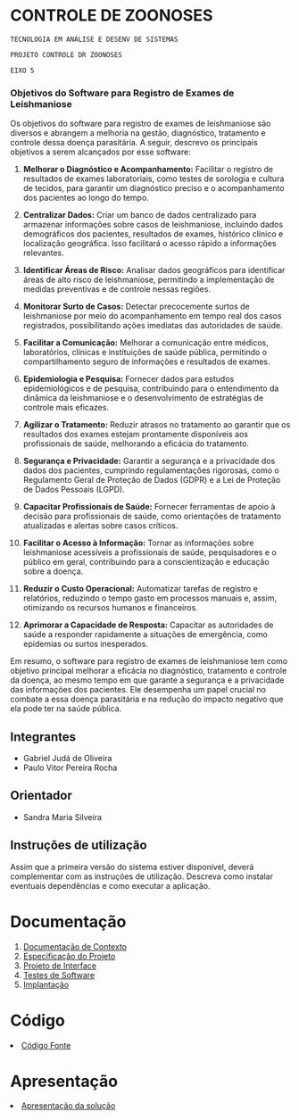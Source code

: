 # CONTROLE DE ZOONOSES 

`TECNOLOGIA EM ANÁLISE E DESENV DE SISTEMAS`

`PROJETO CONTROLE DR ZOONOSES`

`EIXO 5`

### Objetivos do Software para Registro de Exames de Leishmaniose

Os objetivos do software para registro de exames de leishmaniose são diversos e abrangem a melhoria na gestão, diagnóstico, tratamento e controle dessa doença parasitária. A seguir, descrevo os principais objetivos a serem alcançados por esse software:

1. **Melhorar o Diagnóstico e Acompanhamento:** Facilitar o registro de resultados de exames laboratoriais, como testes de sorologia e cultura de tecidos, para garantir um diagnóstico preciso e o acompanhamento dos pacientes ao longo do tempo.

2. **Centralizar Dados:** Criar um banco de dados centralizado para armazenar informações sobre casos de leishmaniose, incluindo dados demográficos dos pacientes, resultados de exames, histórico clínico e localização geográfica. Isso facilitará o acesso rápido a informações relevantes.

3. **Identificar Áreas de Risco:** Analisar dados geográficos para identificar áreas de alto risco de leishmaniose, permitindo a implementação de medidas preventivas e de controle nessas regiões.

4. **Monitorar Surto de Casos:** Detectar precocemente surtos de leishmaniose por meio do acompanhamento em tempo real dos casos registrados, possibilitando ações imediatas das autoridades de saúde.

5. **Facilitar a Comunicação:** Melhorar a comunicação entre médicos, laboratórios, clínicas e instituições de saúde pública, permitindo o compartilhamento seguro de informações e resultados de exames.

6. **Epidemiologia e Pesquisa:** Fornecer dados para estudos epidemiológicos e de pesquisa, contribuindo para o entendimento da dinâmica da leishmaniose e o desenvolvimento de estratégias de controle mais eficazes.

7. **Agilizar o Tratamento:** Reduzir atrasos no tratamento ao garantir que os resultados dos exames estejam prontamente disponíveis aos profissionais de saúde, melhorando a eficácia do tratamento.

8. **Segurança e Privacidade:** Garantir a segurança e a privacidade dos dados dos pacientes, cumprindo regulamentações rigorosas, como o Regulamento Geral de Proteção de Dados (GDPR) e a Lei de Proteção de Dados Pessoais (LGPD).

9. **Capacitar Profissionais de Saúde:** Fornecer ferramentas de apoio à decisão para profissionais de saúde, como orientações de tratamento atualizadas e alertas sobre casos críticos.

10. **Facilitar o Acesso à Informação:** Tornar as informações sobre leishmaniose acessíveis a profissionais de saúde, pesquisadores e o público em geral, contribuindo para a conscientização e educação sobre a doença.

11. **Reduzir o Custo Operacional:** Automatizar tarefas de registro e relatórios, reduzindo o tempo gasto em processos manuais e, assim, otimizando os recursos humanos e financeiros.

12. **Aprimorar a Capacidade de Resposta:** Capacitar as autoridades de saúde a responder rapidamente a situações de emergência, como epidemias ou surtos inesperados.

Em resumo, o software para registro de exames de leishmaniose tem como objetivo principal melhorar a eficácia no diagnóstico, tratamento e controle da doença, ao mesmo tempo em que garante a segurança e a privacidade das informações dos pacientes. Ele desempenha um papel crucial no combate a essa doença parasitária e na redução do impacto negativo que ela pode ter na saúde pública.

## Integrantes

* Gabriel Judá de Oliveira
* Paulo Vitor Pereira Rocha
  

## Orientador

* Sandra Maria Silveira

## Instruções de utilização

Assim que a primeira versão do sistema estiver disponível, deverá complementar com as instruções de utilização. Descreva como instalar eventuais dependências e como executar a aplicação.

# Documentação

<ol>
<li><a href="docs/01-Documentação de Contexto.md"> Documentação de Contexto</a></li>
<li><a href="docs/02-Especificação do Projeto.md"> Especificação do Projeto</a></li>
<li><a href="docs/03-Projeto de Interface.md"> Projeto de Interface</a></li>
<li><a href="docs/04-Testes de Software.md"> Testes de Software</a></li>
<li><a href="docs/05-Implantação.md"> Implantação</a></li>
</ol>

# Código

<li><a href="src/README.md"> Código Fonte</a></li>

# Apresentação

<li><a href="presentation/README.md"> Apresentação da solução</a></li>
